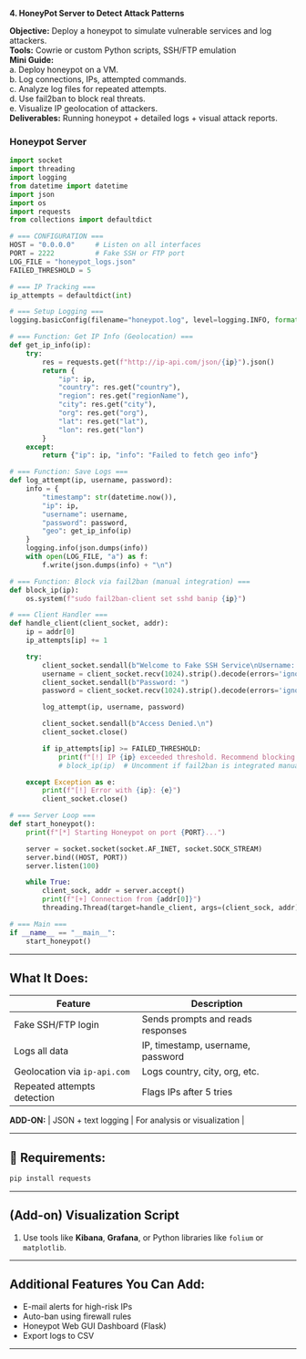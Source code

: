 **4. HoneyPot Server to Detect Attack Patterns**    

**Objective:** Deploy a honeypot to simulate vulnerable services and log attackers.      
**Tools:** Cowrie or custom Python scripts, SSH/FTP emulation   
**Mini Guide:**  
a. Deploy honeypot on a VM.  
b. Log connections, IPs, attempted commands.  
c. Analyze log files for repeated attempts.  
d. Use fail2ban to block real threats.  
e. Visualize IP geolocation of attackers.  
**Deliverables:** Running honeypot + detailed logs + visual attack reports.

### Honeypot Server
```python
import socket
import threading
import logging
from datetime import datetime
import json
import os
import requests
from collections import defaultdict

# === CONFIGURATION ===
HOST = "0.0.0.0"     # Listen on all interfaces
PORT = 2222          # Fake SSH or FTP port
LOG_FILE = "honeypot_logs.json"
FAILED_THRESHOLD = 5

# === IP Tracking ===
ip_attempts = defaultdict(int)

# === Setup Logging ===
logging.basicConfig(filename="honeypot.log", level=logging.INFO, format='%(asctime)s - %(message)s')

# === Function: Get IP Info (Geolocation) ===
def get_ip_info(ip):
    try:
        res = requests.get(f"http://ip-api.com/json/{ip}").json()
        return {
            "ip": ip,
            "country": res.get("country"),
            "region": res.get("regionName"),
            "city": res.get("city"),
            "org": res.get("org"),
            "lat": res.get("lat"),
            "lon": res.get("lon")
        }
    except:
        return {"ip": ip, "info": "Failed to fetch geo info"}

# === Function: Save Logs ===
def log_attempt(ip, username, password):
    info = {
        "timestamp": str(datetime.now()),
        "ip": ip,
        "username": username,
        "password": password,
        "geo": get_ip_info(ip)
    }
    logging.info(json.dumps(info))
    with open(LOG_FILE, "a") as f:
        f.write(json.dumps(info) + "\n")

# === Function: Block via fail2ban (manual integration) ===
def block_ip(ip):
    os.system(f"sudo fail2ban-client set sshd banip {ip}")

# === Client Handler ===
def handle_client(client_socket, addr):
    ip = addr[0]
    ip_attempts[ip] += 1

    try:
        client_socket.sendall(b"Welcome to Fake SSH Service\nUsername: ")
        username = client_socket.recv(1024).strip().decode(errors='ignore')
        client_socket.sendall(b"Password: ")
        password = client_socket.recv(1024).strip().decode(errors='ignore')

        log_attempt(ip, username, password)

        client_socket.sendall(b"Access Denied.\n")
        client_socket.close()

        if ip_attempts[ip] >= FAILED_THRESHOLD:
            print(f"[!] IP {ip} exceeded threshold. Recommend blocking.")
            # block_ip(ip)  # Uncomment if fail2ban is integrated manually

    except Exception as e:
        print(f"[!] Error with {ip}: {e}")
        client_socket.close()

# === Server Loop ===
def start_honeypot():
    print(f"[*] Starting Honeypot on port {PORT}...")

    server = socket.socket(socket.AF_INET, socket.SOCK_STREAM)
    server.bind((HOST, PORT))
    server.listen(100)

    while True:
        client_sock, addr = server.accept()
        print(f"[+] Connection from {addr[0]}")
        threading.Thread(target=handle_client, args=(client_sock, addr)).start()

# === Main ===
if __name__ == "__main__":
    start_honeypot()
```

---

## What It Does:

| Feature                       | Description                       |
| ----------------------------- | --------------------------------- |
| Fake SSH/FTP login            | Sends prompts and reads responses |
| Logs all data                 | IP, timestamp, username, password |
| Geolocation via `ip-api.com`  | Logs country, city, org, etc.     |
| Repeated attempts detection   | Flags IPs after 5 tries           |
**ADD-ON:**
| JSON + text logging           | For analysis or visualization     |

---

## 🔧 Requirements:

```bash
pip install requests
```

---

## (Add-on) Visualization Script

1. Use tools like **Kibana**, **Grafana**, or Python libraries like `folium` or `matplotlib`.

---

## Additional Features You Can Add:

* E-mail alerts for high-risk IPs
* Auto-ban using firewall rules
* Honeypot Web GUI Dashboard (Flask)
* Export logs to CSV

---
